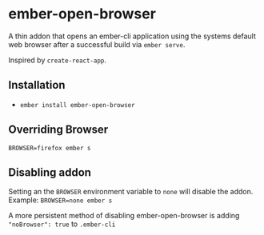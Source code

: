 # ember-open-browser

A thin addon that opens an ember-cli application using the systems default web browser after a successful build via `ember serve`.

Inspired by `create-react-app`.

## Installation

* `ember install ember-open-browser`

## Overriding Browser

`BROWSER=firefox ember s`

## Disabling addon

Setting an the `BROWSER` environment variable to `none` will disable the addon.
Example: `BROWSER=none ember s`

A more persistent method of disabling ember-open-browser is adding `"noBrowser": true` to `.ember-cli`
